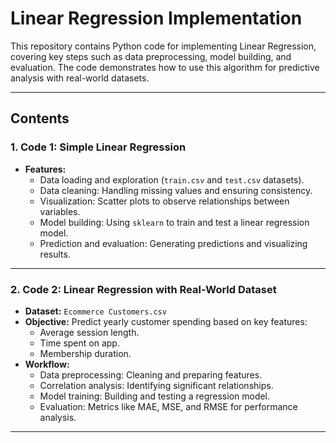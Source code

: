 # **Linear Regression Implementation**

This repository contains Python code for implementing Linear Regression, covering key steps such as data preprocessing, model building, and evaluation. The code demonstrates how to use this algorithm for predictive analysis with real-world datasets.

---

## **Contents**

### **1. Code 1: Simple Linear Regression**
- **Features:**
  - Data loading and exploration (`train.csv` and `test.csv` datasets).
  - Data cleaning: Handling missing values and ensuring consistency.
  - Visualization: Scatter plots to observe relationships between variables.
  - Model building: Using `sklearn` to train and test a linear regression model.
  - Prediction and evaluation: Generating predictions and visualizing results.

---

### **2. Code 2: Linear Regression with Real-World Dataset**
- **Dataset:** `Ecommerce Customers.csv`
- **Objective:** Predict yearly customer spending based on key features:
  - Average session length.
  - Time spent on app.
  - Membership duration.
- **Workflow:**
  - Data preprocessing: Cleaning and preparing features.
  - Correlation analysis: Identifying significant relationships.
  - Model training: Building and testing a regression model.
  - Evaluation: Metrics like MAE, MSE, and RMSE for performance analysis.

---

